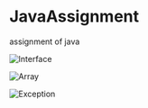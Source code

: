 # JavaAssignment
assignment of java

![Interface](https://github.com/Alson33/JavaAssignment/tree/master/Interface)

![Array](https://github.com/Alson33/JavaAssignment/tree/master/Array)

![Exception](https://github.com/Alson33/JavaAssignment/tree/master/Exception)
